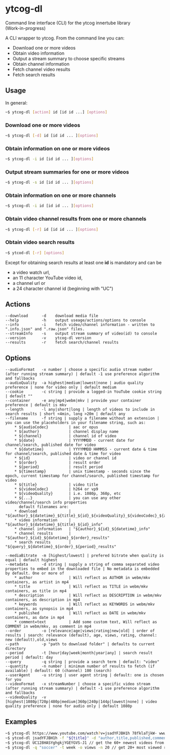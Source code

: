 # ytcog-dl
Command line interface (CLI) for the ytcog innertube library  
(Work-in-progress)

A CLI wrapper to ytcog. From the command line you can:

* Download one or more videos 
* Obtain video information
* Output a stream summary to choose specific streams
* Obtain channel information
* Fetch channel video results
* Fetch search results

## Usage

In general:
```bash
~$ ytcog-dl [action] id [id id ...] [options]
```
### Download one or more videos
```bash
~$ ytcog-dl [-d] id [id id ... ][options]
```
### Obtain information on one or more videos
```bash
~$ ytcog-dl -i id [id id ... ][options]
```
### Output stream summaries for one or more videos
```bash
~$ ytcog-dl -s id [id id ... ][options]
```
### Obtain information on one or more channels
```bash
~$ ytcog-dl -i id [id id ... ][options]
```
### Obtain video channel results from one or more channels
```bash
~$ ytcog-dl [-r] id [id id ... ][options]
```
### Obtain video search results
```bash
~$ ytcod-dl [-r] [options]
```
Except for obtaining search results at least one __id__ is mandatory and can be 
* a video watch url, 
* an 11 character YouTube video id,
* a channel url or
* a 24 character channel id (beginning with "UC")  

## Actions
    --download      -d    download media file
    --help          -h    output useage/actions/options to console
    --info          -i    fetch video/channel information - written to ".info.json" and ".raw.json" files.
    --streamInfo    -s    output stream summary of video(id) to console 
    --version       -v    ytcog-dl version
    --results       -r    fetch search/channel results
## Options
    --audioFormat   -x number | choose a specific audio stream number (after running stream summary) | default -1 use preference algorithm and fallbacks
    --audioQuality  -a highest|medium|lowest|none | audio quality preference | none for video only | default medium
    --cookie        -c string | provide a logged-in YouTube cookie string | default ""
    --container     -e any|mp4|webm|mkv | provide your container preference | default is mkv
    --length        -l any|short|long | length of videos to include in search results | short <4min, long >20m | default any
    --filename      -f string | supply a filename without an extension | you can use the placeholders in your filename string, such as:
        * ${audioCodec}         | aac or opus
        * ${author}             | channel display name
        * ${channel}            | channel id of video
        * ${date}               | YYYYMMDD - current date for channel/search, published date for video
        * ${datetime}           | YYYYMMDD HHMMSS - current date & time for channel/search, published date & time for video
        * ${id}                 | video or channel id        
        * ${order}              | result order
        * ${period}             | result period
        * ${timestamp}          | unix timestamp - seconds since the epoch, current timestamp for channel/search, published timestamp for video
        * ${title}              | video title
        * ${videoCodec}         | h264 or vp9
        * ${videoQuality}       | i.e. 1080p, 360p, etc
        * ${...}                | you can use any other video/channel/search info properties
          default filenames are: 
        * download              | "${author}_${datetime}_${title}_${id}_${videoQuality}_${videoCodec}_${audioCodec}"
        * video information     | "${author}_${datetime}_${title}_${id}_info"
        * channel information   | "${author}_${id}_${datetime}_info"
        * channel results       | "${author}_${id}_${datetime}_${order}_results"
        * search results        | "${query}_${datetime}_${order}_${period}_results"
         
    --mediaBitrate  -m [highest/lowest] | prefered bitrate when quality is equal | default highest
    --metadata      -d string | supply a string of comma separated video properties to embed in the downloaded file | No metadata is embedded by default. One or more of  
        * author                | Will reflect as AUTHOR in webm/mkv containers, as artist in mp4
        * title                 | Will reflect as TITLE in webm/mkv containers, as title in mp4
        * description           | Will reflect as DESCRIPTION in webm/mkv containers, as description in mp4
        * keywords              | Will reflect as KEYWORDS in webm/mkv containers, as synopsis in mp4 
        * published             | Will reflect as DATE in webm/mkv containers, as date in mp4
        * comment=text          | Add some custom text, Will reflect as COMMENT in webm/mkv, as comment in mp4 
    --order         -o [relevance|age|views|rating|new|old] | order of results | search: relevance (default), age, views, rating, channel: new (default),old,views
    --path          -p "path to download folder" | defaults to current directory  
    --period        -t [hour|day|week|month|year|any] | search result period | default: day
    --query         -q string | provide a search term | default: "video"
    --quantity      -n number | minimum number of results to fetch (if available) | default: 60 (channel) 100 (search)
    --userAgent     -u string | user agent string | default: one is chosen for you
    --videoFormat   -x streamNumber | choose a specific video stream (after running stream summary) | default -1 use preference algorithm and fallbacks
    --videoQuality  -v [highest|1080p|720p|480p|medium|360p|240p|144p|lowest|none] | video quality preference | none for audio only | default 1080p
    
## Examples 
    
```bash
~$ ytcog-dl https://www.youtube.com/watch?v=jsadYFJBH1h 78fklaTjkW- www.youtube.com/watch?v=alN0qw1Ojdh -v highest -e webm // downloads 3 videos at highest quality, preferring webm
~$ ytcod-dl jsadYFJBH1h -f "${title}" -d "author,title,published,comment=my first video" //downlaod a video with filename consisting of the original title. Embed specified metadata
~$ ytcog-dl UC128HASYghgkjYGEYGVS-J1 // get the 60+ newest videos from a channel
~$ ytcog-dl -q "soccer" -t week -o views -n 20 // get 20+ most viewed results using the search term "soccer" over the past week
```
